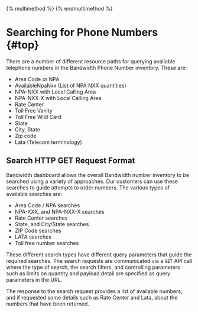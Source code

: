 {% multimethod %}
{% endmultimethod %}

# Searching for Phone Numbers {#top}

There are a number of different resource paths for querying available telephone numbers in the Bandwidth Phone Number inventory. These are:

* Area Code or NPA
* AvailableNpaNxx (List of NPA NXX quantities)
* NPA-NXX with Local Calling Area
* NPA-NXX-X with Local Calling Area
* Rate Center
* Toll Free Vanity
* Toll Free Wild Card
* State
* City, State
* Zip code
* Lata (Telecom terminology)

## Search HTTP GET Request Format

Bandwidth dashboard allows the overall Bandwidth number inventory to be searched using a variety of approaches.  Our customers can use these searches to guide attempts to order numbers.  The various types of available searches are:

* Area Code / NPA searches
* NPA-XXX, and NPA-NXX-X searches
* Rate Center searches
* State, and City/State searches
* ZIP Code searches
* LATA searches
* Toll free number searches

These different search types have different query parameters that guide the required searches. The search requests are communicated via a <code class="get">GET</code>  API call where the type of search, the search filters, and controlling parameters such as limits on quantity and payload detail are specified as query parameters in the URL.

The response to the search request provides a list of available numbers, and if requested some details such as Rate Center and Lata, about the numbers that have been returned.
